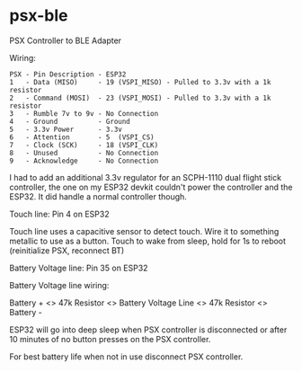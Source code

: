 # psx-ble
PSX Controller to BLE Adapter

Wiring:
```
PSX - Pin Description - ESP32
1   - Data (MISO)     - 19 (VSPI_MISO) - Pulled to 3.3v with a 1k resistor
2   - Command (MOSI)  - 23 (VSPI_MOSI) - Pulled to 3.3v with a 1k resistor
3   - Rumble 7v to 9v - No Connection
4   - Ground          - Ground
5   - 3.3v Power      - 3.3v
6   - Attention       - 5  (VSPI_CS)
7   - Clock (SCK)     - 18 (VSPI_CLK)
8   - Unused          - No Connection
9   - Acknowledge     - No Connection
```

I had to add an additional 3.3v regulator for an SCPH-1110 dual flight stick controller, the one on my ESP32 devkit couldn't power the controller and the ESP32. It did handle a normal controller though.

Touch line:  Pin 4 on ESP32

Touch line uses a capacitive sensor to detect touch. Wire it to something metallic to use as a button.
Touch to wake from sleep, hold for 1s to reboot (reinitialize PSX, reconnect BT)

Battery Voltage line: Pin 35 on ESP32

Battery Voltage line wiring:

Battery + <> 47k Resistor <> Battery Voltage Line <> 47k Resistor <> Battery -

ESP32 will go into deep sleep when PSX controller is disconnected or after 10 minutes of no button presses on the PSX controller.

For best battery life when not in use disconnect PSX controller.
